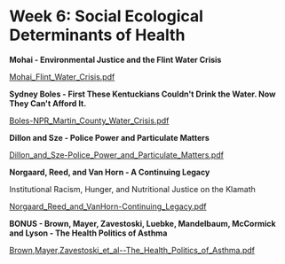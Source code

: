 # Week 6: Social Ecological Determinants of Health

**Mohai - Environmental Justice and the Flint Water Crisis**

[Mohai_Flint_Water_Crisis.pdf](./Mohai_Flint_Water_Crisis.pdf)

**Sydney Boles - First These Kentuckians Couldn't Drink the Water. Now They Can't Afford It.**

[Boles-NPR_Martin_County_Water_Crisis.pdf](./Boles-NPR_Martin_County_Water_Crisis.pdf)

**Dillon and Sze - Police Power and Particulate Matters**

[Dillon_and_Sze-Police_Power_and_Particulate_Matters.pdf](./Dillon_and_Sze-Police_Power_and_Particulate_Matters.pdf)

**Norgaard, Reed, and Van Horn - A Continuing Legacy**

Institutional Racism, Hunger, and Nutritional Justice on the Klamath

[Norgaard_Reed_and_VanHorn-Continuing_Legacy.pdf](./Norgaard_Reed_and_VanHorn-Continuing_Legacy.pdf)

**BONUS - Brown, Mayer, Zavestoski, Luebke, Mandelbaum, McCormick and Lyson - The Health Politics of Asthma**

[Brown,Mayer,Zavestoski_et_al--The_Health_Politics_of_Asthma.pdf](./Brown,Mayer,Zavestoski_et_al--The_Health_Politics_of_Asthma.pdf)